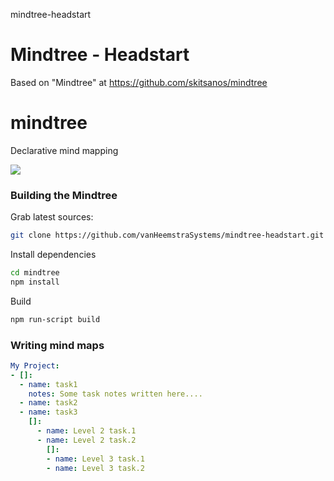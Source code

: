 mindtree-headstart
# Mindtree - Headstart

Based on "Mindtree" at https://github.com/skitsanos/mindtree

# mindtree
Declarative mind mapping

![](mindtree-screenshot.png)

### Building the Mindtree

Grab latest sources:

```sh
git clone https://github.com/vanHeemstraSystems/mindtree-headstart.git
```

Install dependencies

```sh
cd mindtree
npm install
```

Build

```sh
npm run-script build
```

### Writing mind maps

```yaml
My Project:
- []:
  - name: task1
    notes: Some task notes written here....
  - name: task2
  - name: task3
    []:
      - name: Level 2 task.1
      - name: Level 2 task.2
        []:
        - name: Level 3 task.1
        - name: Level 3 task.2
      
```
